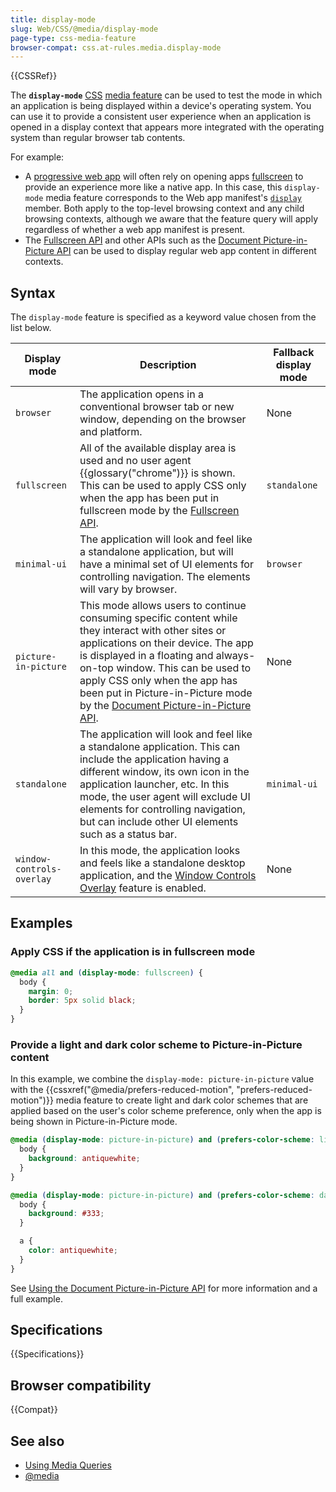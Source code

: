 ```yaml
---
title: display-mode
slug: Web/CSS/@media/display-mode
page-type: css-media-feature
browser-compat: css.at-rules.media.display-mode
---
```


{{CSSRef}}

The **`display-mode`** [CSS](/en-US/docs/Web/CSS) [media feature](/en-US/docs/Web/CSS/@media#media_features) can be used to test the mode in which an application is being displayed within a device's operating system. You can use it to provide a consistent user experience when an application is opened in a display context that appears more integrated with the operating system than regular browser tab contents.

For example:

- A [progressive web app](/en-US/docs/Web/Progressive_web_apps) will often rely on opening apps [fullscreen](/en-US/docs/Web/API/Fullscreen_API) to provide an experience more like a native app. In this case, this `display-mode` media feature corresponds to the Web app manifest's [`display`](/en-US/docs/Web/Manifest#display) member. Both apply to the top-level browsing context and any child browsing contexts, although we aware that the feature query will apply regardless of whether a web app manifest is present.
- The [Fullscreen API](/en-US/docs/Web/API/Fullscreen_API) and other APIs such as the [Document Picture-in-Picture API](/en-US/docs/Web/API/Document_Picture-in-Picture_API) can be used to display regular web app content in different contexts.

## Syntax

The `display-mode` feature is specified as a keyword value chosen from the list below.

| Display mode              | Description                                                                                                                                                                                                                                                                                                                                                                             | Fallback display mode |
| ------------------------- | --------------------------------------------------------------------------------------------------------------------------------------------------------------------------------------------------------------------------------------------------------------------------------------------------------------------------------------------------------------------------------------- | --------------------- |
| `browser`                 | The application opens in a conventional browser tab or new window, depending on the browser and platform.                                                                                                                                                                                                                                                                               | None                  |
| `fullscreen`              | All of the available display area is used and no user agent {{glossary("chrome")}} is shown. This can be used to apply CSS only when the app has been put in fullscreen mode by the [Fullscreen API](/en-US/docs/Web/API/Fullscreen_API).                                                                                                                                               | `standalone`          |
| `minimal-ui`              | The application will look and feel like a standalone application, but will have a minimal set of UI elements for controlling navigation. The elements will vary by browser.                                                                                                                                                                                                             | `browser`             |
| `picture-in-picture`      | This mode allows users to continue consuming specific content while they interact with other sites or applications on their device. The app is displayed in a floating and always-on-top window. This can be used to apply CSS only when the app has been put in Picture-in-Picture mode by the [Document Picture-in-Picture API](/en-US/docs/Web/API/Document_Picture-in-Picture_API). | None                  |
| `standalone`              | The application will look and feel like a standalone application. This can include the application having a different window, its own icon in the application launcher, etc. In this mode, the user agent will exclude UI elements for controlling navigation, but can include other UI elements such as a status bar.                                                                  | `minimal-ui`          |
| `window-controls-overlay` | In this mode, the application looks and feels like a standalone desktop application, and the [Window Controls Overlay](/en-US/docs/Web/API/Window_Controls_Overlay_API) feature is enabled.                                                                                                                                                                                             | None                  |

## Examples

### Apply CSS if the application is in fullscreen mode

```css
@media all and (display-mode: fullscreen) {
  body {
    margin: 0;
    border: 5px solid black;
  }
}
```

### Provide a light and dark color scheme to Picture-in-Picture content

In this example, we combine the `display-mode: picture-in-picture` value with the {{cssxref("@media/prefers-reduced-motion", "prefers-reduced-motion")}} media feature to create light and dark color schemes that are applied based on the user's color scheme preference, only when the app is being shown in Picture-in-Picture mode.

```css
@media (display-mode: picture-in-picture) and (prefers-color-scheme: light) {
  body {
    background: antiquewhite;
  }
}

@media (display-mode: picture-in-picture) and (prefers-color-scheme: dark) {
  body {
    background: #333;
  }

  a {
    color: antiquewhite;
  }
}
```

See [Using the Document Picture-in-Picture API](/en-US/docs/Web/API/Document_Picture-in-Picture_API/Using) for more information and a full example.

## Specifications

{{Specifications}}

## Browser compatibility

{{Compat}}

## See also

- [Using Media Queries](/en-US/docs/Web/CSS/CSS_media_queries/Using_media_queries)
- [@media](/en-US/docs/Web/CSS/@media)
